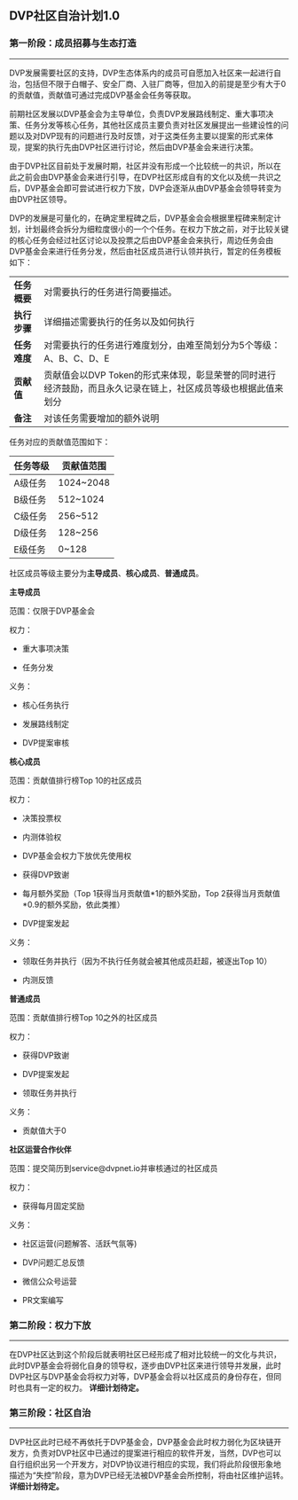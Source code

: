 ## DVP社区自治计划1.0

### 第一阶段：成员招募与生态打造
----------------------------

DVP发展需要社区的支持，DVP生态体系内的成员可自愿加入社区来一起进行自治，包括但不限于白帽子、安全厂商、入驻厂商等，但加入的前提是至少有大于0的贡献值，贡献值可通过完成DVP基金会任务等获取。

前期社区发展以DVP基金会为主导单位，负责DVP发展路线制定、重大事项决策、任务分发等核心任务，其他社区成员主要负责对社区发展提出一些建设性的问题以及对DVP现有的问题进行及时反馈，对于这类任务主要以提案的形式来体现，提案的执行先由DVP社区进行讨论，然后由DVP基金会来进行决策。

由于DVP社区目前处于发展时期，社区并没有形成一个比较统一的共识，所以在此之前会由DVP基金会来进行引导，在DVP社区形成自有的文化以及统一共识之后，DVP基金会即可尝试进行权力下放，DVP会逐渐从由DVP基金会领导转变为由DVP社区领导。

DVP的发展是可量化的，在确定里程碑之后，DVP基金会会根据里程碑来制定计划，计划最终会拆分为细粒度很小的一个个任务。在权力下放之前，对于比较关键的核心任务会经过社区讨论以及投票之后由DVP基金会来执行，周边任务会由DVP基金会来进行任务分发，然后由社区成员进行认领并执行，暂定的任务模板如下：

<table>
   <tr>
      <td><b>任务概要</b></td>
      <td>对需要执行的任务进行简要描述。</td>
   </tr>
   <tr>
      <td><b>执行步骤</b></td>
      <td>详细描述需要执行的任务以及如何执行</td>
   </tr>
   <tr>
      <td><b>任务难度</b></td>
      <td>对需要执行的任务进行难度划分，由难至简划分为5个等级：A、B、C、D、E</td>
   </tr>
   <tr>
      <td><b>贡献值</b></td>
      <td>贡献值会以DVP Token的形式来体现，彰显荣誉的同时进行经济鼓励，而且永久记录在链上，社区成员等级也根据此值来划分</td>
   </tr>
   <tr>
      <td><b>备注</b></td>
      <td>对该任务需要增加的额外说明</td>
   </tr>
</table>

任务对应的贡献值范围如下：

| **任务等级** | **贡献值范围** |
|--------------|----------------|
| A级任务      | 1024\~2048     |
| B级任务      | 512\~1024      |
| C级任务      | 256\~512       |
| D级任务      | 128\~256       |
| E级任务      | 0\~128         |

社区成员等级主要分为**主导成员**、**核心成员**、**普通成员**。

**主导成员**

范围：仅限于DVP基金会

权力：

-   重大事项决策

-   任务分发

义务：

-   核心任务执行

-   发展路线制定

-   DVP提案审核

**核心成员**

范围：贡献值排行榜Top 10的社区成员

权力：

-   决策投票权

-   内测体验权

-   DVP基金会权力下放优先使用权

-   获得DVP致谢

-   每月额外奖励（Top 1获得当月贡献值\*1的额外奖励，Top
    2获得当月贡献值\*0.9的额外奖励，依此类推）

-   DVP提案发起

义务：

-   领取任务并执行（因为不执行任务就会被其他成员赶超，被逐出Top 10）

-   内测反馈

**普通成员**

范围：贡献值排行榜Top 10之外的社区成员

权力：

-   获得DVP致谢

-   DVP提案发起

-   领取任务并执行

义务：

-   贡献值大于0

**社区运营合作伙伴**

范围：提交简历到service\@dvpnet.io并审核通过的社区成员

权力：

-   获得每月固定奖励

义务：

-   社区运营(问题解答、活跃气氛等)

-   DVP问题汇总反馈

-   微信公众号运营

-   PR文案编写

### 第二阶段：权力下放
------------------

在DVP社区达到这个阶段后就表明社区已经形成了相对比较统一的文化与共识，此时DVP基金会将弱化自身的领导权，逐步由DVP社区来进行领导并发展，此时DVP社区与DVP基金会将权力对等，DVP基金会将以社区成员的身份存在，但同时也具有一定的权力。
**详细计划待定。**

### 第三阶段：社区自治
------------------

DVP社区此时已经不再依托于DVP基金会，DVP基金会此时权力弱化为区块链开发方，负责对DVP社区中已通过的提案进行相应的软件开发，当然，DVP也可以自行组织出另一个开发方，对DVP协议进行相应的实现，我们将此阶段很形象地描述为“失控”阶段，意为DVP已经无法被DVP基金会所控制，将由社区维护运转。
**详细计划待定。**